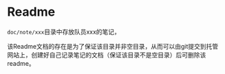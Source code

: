 # Readme

`doc/note/xxx`目录中存放队员xxx的笔记，

该Readme文档的存在是为了保证该目录并非空目录，从而可以由git提交到托管网站上，创建好自己记录笔记的文档（保证该目录不是空目录）后可删除该readme。

